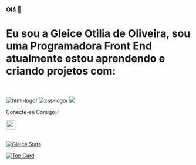 ### Olá 👋

<h1>Eu sou a Gleice Otilia de Oliveira, sou uma Programadora Front End atualmente estou aprendendo e criando projetos com:</h1>
<br>
<br>

<img src= "https://img.shields.io/badge/HTML5-E34F26?style=for-the-badge&logo=html5&logoColor=white" alt=html-logo/>

<img src= "https://img.shields.io/badge/CSS-239120?&style=for-the-badge&logo=css3&logoColor=white" alt=css-logo/>

<img src="https://img.shields.io/badge/JavaScript-F7DF1E?style=for-the-badge&logo=javascript&logoColor=black">

<br>

Conecte-se Comigo:white_check_mark:
<br>

<p>
    <a href="https://www.linkedin.com/in/gleice-oliveira-/">
    <img height="25px"src="https://img.shields.io/badge/LinkedIn-0077B5?style=for-the-badge&logo=linkedin&logoColor=white" width: 22px/>
    </a>
    <br>
    <br>

[![Gleice Stats](https://github-readme-stats.vercel.app/api?username=gleoti10)](https://github.com/anuraghazra/github-readme-stats)
    
[![Top Card](https://github-readme-stats.vercel.app/api/top-langs/?username=gleoti10)](https://github.com/anuraghazra/github-readme-stats)


